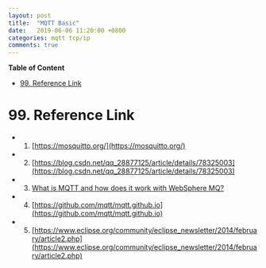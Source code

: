 ```yaml
---
layout: post
title:  "MQTT Basic"
date:   2019-06-06 11:20:00 +0800
categories: mqtt tcp/ip
comments: true
---
```


**Table of Content**

- [99. Reference Link](#99-reference-link)

# 99. Reference Link

* 1) [https://mosquitto.org/](https://mosquitto.org/)
* 2) [https://blog.csdn.net/qq_28877125/article/details/78325003](https://blog.csdn.net/qq_28877125/article/details/78325003)
* 3) [What is MQTT and how does it work with WebSphere MQ?](https://www.ibm.com/developerworks/mydeveloperworks/blogs/aimsupport/entry/what_is_mqtt_and_how_does_it_work_with_websphere_mq?lang=en)
* 4) [https://github.com/mqtt/mqtt.github.io](https://github.com/mqtt/mqtt.github.io)
* 5) [https://www.eclipse.org/community/eclipse_newsletter/2014/february/article2.php](https://www.eclipse.org/community/eclipse_newsletter/2014/february/article2.php)

